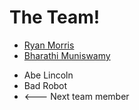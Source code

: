 # The Team!

- [Ryan Morris](./ryan-morris.md)
- [Bharathi Muniswamy](./profile-info.md)

* Abe Lincoln
* Bad Robot
* <--- Next team member
